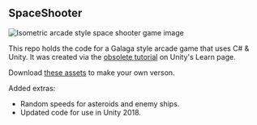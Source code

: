 ## SpaceShooter

![Isometric arcade style space shooter game image](https://user-images.githubusercontent.com/22779199/40452412-b7aabf2c-5eaf-11e8-9b9c-a2667d015c4c.jpg)

This repo holds the code for a Galaga style arcade game that uses C# &amp; Unity.  It was created via the <a href="https://unity3d.com/learn/tutorials/s/space-shooter-tutorial">obsolete tutorial</a> on Unity's Learn page. 

Download <a href="https://assetstore.unity.com/packages/essentials/tutorial-projects/space-shooter-tutorial-13866">these assets</a> to make your own verson.

Added extras:
- Random speeds for asteroids and enemy ships.
- Updated code for use in Unity 2018.


